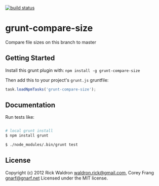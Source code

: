 [![build status](https://secure.travis-ci.org/rwldrn/grunt-compare-size.png)](http://travis-ci.org/rwldrn/grunt-compare-size)
# grunt-compare-size

Compare file sizes on this branch to master

## Getting Started

Install this grunt plugin with: `npm install -g grunt-compare-size`

Then add this to your project's `grunt.js` gruntfile:

```javascript
task.loadNpmTasks('grunt-compare-size');
```

## Documentation

Run tests like:

``` bash

# local grunt install
$ npm install grunt

$ ./node_modules/.bin/grunt test

```


## License
Copyright (c) 2012 Rick Waldron <waldron.rick@gmail.com>, Corey Frang <gnarf@gnarf.net>
Licensed under the MIT license.
